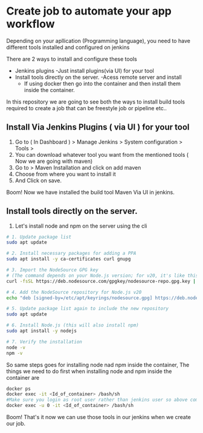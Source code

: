 # Create  job to automate your app workflow

Depending on your apllication (Programming language), you need to have different tools installed and configured on jenkins

There are 2 ways to install and configure these tools
  - Jenkins plugins
    -Just install plugins(via UI) for your tool
  - Install tools directly on the server.
    -Acess remote server and install
      - If using docker then go into the container and then install them inside the container.

In this repository we are going to see both the ways to install build tools required to create a job that can be freestyle job or pipeline etc..

## Install Via Jenkins Plugins ( via UI ) for your tool

1. Go to ( In Dashboard ) > Manage Jenkins > System configuration > Tools >
2. You can download whatever tool you want from the mentioned tools ( Now we are going with maven)
3. Go to > Maven Installation and click on add maven
4. Choose from where you want to install it
5. And Click on save.

Boom! Now we have installed the build tool Maven Via UI in jenkins.

## Install tools directly on the server.

1. Let's install node and npm on the server using the cli

```bash
# 1. Update package list
sudo apt update

# 2. Install necessary packages for adding a PPA
sudo apt install -y ca-certificates curl gnupg

# 3. Import the NodeSource GPG key
# (The command depends on your Node.js version; for v20, it's like this)
curl -fsSL https://deb.nodesource.com/gpgkey/nodesource-repo.gpg.key | sudo gpg --dearmor -o /etc/apt/keyrings/nodesource.gpg

# 4. Add the NodeSource repository for Node.js v20
echo "deb [signed-by=/etc/apt/keyrings/nodesource.gpg] https://deb.nodesource.com/node_20.x nodistro main" | sudo tee /etc/apt/sources.list.d/nodesource.list

# 5. Update package list again to include the new repository
sudo apt update

# 6. Install Node.js (this will also install npm)
sudo apt install -y nodejs

# 7. Verify the installation
node -v
npm -v
```
So same steps goes for installing node nad npm inside the container, The things we need to do first when installing node and npm inside the container are
```bash
docker ps
docker exec -it <Id_of_container> /bash/sh
#Make sure you login as root user rather than jenkins user so above command has to modified a bit
docker exec -u 0 -it <Id_of_container> /bash/sh 
```

Boom! That's it now we can use those tools in our jenkins when we create our job.
